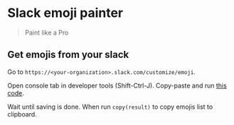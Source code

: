 # Slack emoji painter

> Paint like a Pro

## Get emojis from your slack

Go to `https://<your-organization>.slack.com/customize/emoji`.

Open console tab in developer tools (Shift-Ctrl-J). Copy-paste and run [this code](./utils/emojisDownloader.min.js).

Wait until saving is done. When run `copy(result)` to copy emojis list to clipboard.
